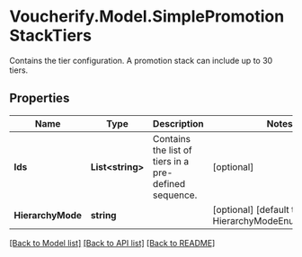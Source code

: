 # Voucherify.Model.SimplePromotionStackTiers
Contains the tier configuration. A promotion stack can include up to 30 tiers.

## Properties

Name | Type | Description | Notes
------------ | ------------- | ------------- | -------------
**Ids** | **List&lt;string&gt;** | Contains the list of tiers in a pre-defined sequence. | [optional] 
**HierarchyMode** | **string** |  | [optional] [default to HierarchyModeEnum.MANUAL]

[[Back to Model list]](../README.md#documentation-for-models) [[Back to API list]](../README.md#documentation-for-api-endpoints) [[Back to README]](../README.md)

